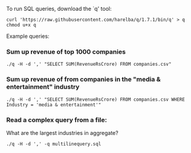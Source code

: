 To run SQL queries, download the `q' tool:

```
curl 'https://raw.githubusercontent.com/harelba/q/1.7.1/bin/q' > q
chmod u+x q
```

Example queries:

### Sum up revenue of top 1000 companies
```
./q -H -d ',' "SELECT SUM(RevenueRsCrore) FROM companies.csv"
```

### Sum up revenue of from companies in the "media & entertainment" industry
```
./q -H -d ',' "SELECT SUM(RevenueRsCrore) FROM companies.csv WHERE Industry = 'media & entertainment'"
```

### Read a complex query from a file:

What are the largest industries in aggregate?

```
./q -H -d ',' -q multilinequery.sql
```
